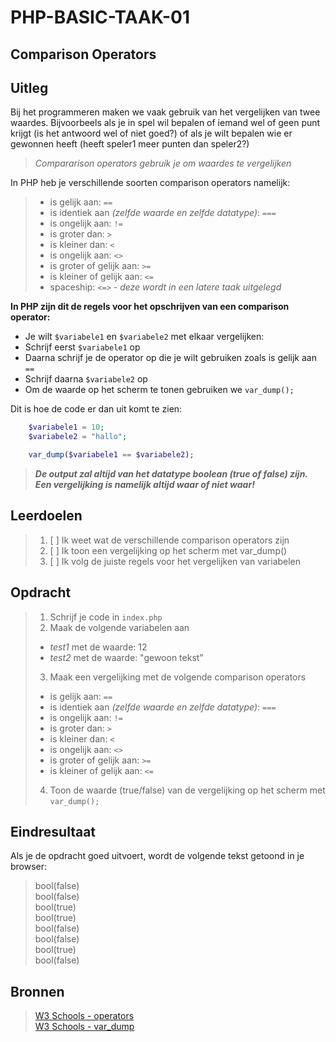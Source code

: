 # PHP-BASIC-TAAK-01
## Comparison Operators
## Uitleg
Bij het programmeren maken we vaak gebruik van het vergelijken van twee waardes. Bijvoorbeels als je in spel wil bepalen of iemand wel of geen punt krijgt (is het antwoord wel of niet goed?) of als je wilt bepalen wie er gewonnen heeft (heeft speler1 meer punten dan speler2?)
>
>_Compararison operators gebruik je om waardes te vergelijken_
>
In PHP heb je verschillende soorten comparison operators namelijk:
>* is gelijk aan: `==`
>* is identiek aan _(zelfde waarde en zelfde datatype)_: `===`
>* is ongelijk aan: `!=`
>* is groter dan: `>`
>* is kleiner dan: `<`
>* is ongelijk aan: `<>`
>* is groter of gelijk aan: `>=`
>* is kleiner of gelijk aan: `<=`
>* spaceship: `<=>` - _deze wordt in een latere taak uitgelegd_

**In PHP zijn dit de regels voor het opschrijven van een comparison operator:**
* Je wilt `$variabele1` en `$variabele2` met elkaar vergelijken:
* Schrijf eerst `$variabele1` op
* Daarna schrijf je de operator op die je wilt gebruiken zoals is gelijk aan `==` 
* Schrijf daarna `$variabele2` op
* Om de waarde op het scherm te tonen gebruiken we `var_dump();`  
>
Dit is hoe de code er dan uit komt te zien:
```php
    $variabele1 = 10;
    $variabele2 = "hallo";

    var_dump($variabele1 == $variabele2);
```
>**_De output zal altijd van het datatype boolean (true of false) zijn. Een vergelijking is namelijk altijd waar of niet waar!_** 

## Leerdoelen
>1. [ ] Ik weet wat de verschillende comparison operators zijn
>2. [ ] Ik toon een vergelijking op het scherm met var_dump()
>3. [ ] Ik volg de juiste regels voor het vergelijken van variabelen

## Opdracht

>1. Schrijf je code in `index.php`
>2. Maak de volgende variabelen aan  
>* _test1_ met de waarde: 12
>* _test2_ met de waarde: "gewoon tekst"
>3. Maak een vergelijking met de volgende comparison operators
>* is gelijk aan: `==`
>* is identiek aan _(zelfde waarde en zelfde datatype)_: `===`
>* is ongelijk aan: `!=`
>* is groter dan: `>`
>* is kleiner dan: `<`
>* is ongelijk aan: `<>`
>* is groter of gelijk aan: `>=`
>* is kleiner of gelijk aan: `<=`
>4. Toon de waarde (true/false) van de vergelijking op het scherm met `var_dump();` 

## Eindresultaat
Als je de opdracht goed uitvoert, wordt de volgende tekst getoond in je browser: 
>bool(false)  
>bool(false)  
>bool(true)  
>bool(true)  
>bool(false)  
>bool(false)  
>bool(true)  
>bool(false)  

## Bronnen
>[W3 Schools - operators](https://www.w3schools.com/php/php_operators.asp)  
>[W3 Schools - var_dump](https://www.w3schools.com/php/func_var_var_dump.asp)
